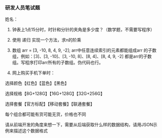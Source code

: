 ### 研发人员笔试题

姓名：

1. 钟表上1点15分时，时针和分针的夹角是多少度？（数学题，不需要写程序）


2. 使用 递归 实现一个方法，求n的阶乘


3. 数组 arr = [3, -10, 8, 4, 9, -2]; 
 arr中任意连续索引的元素都能组成arr 的子数组，例如：[3]、[3, -10]、[3, -10, 8]、[8, 4]、[8, 4, 9, -2] 都是arr的子数组。写程序打印arr所有的子数组。伪代码也行。


4. 网上购买手机下单时：

选择颜色【红色】【蓝色】【黑色】

选择规格【8G+128G】【16G+128G】【32G+256G】

选择套餐【官方标配】【移动套餐】【联通套餐】

每个组合都可能有货可能无货，价格也不同

请从前端开发的角度来想一下，需要从后端获取什么样的数据结构，请用JSON示例来描述这个数据格式
